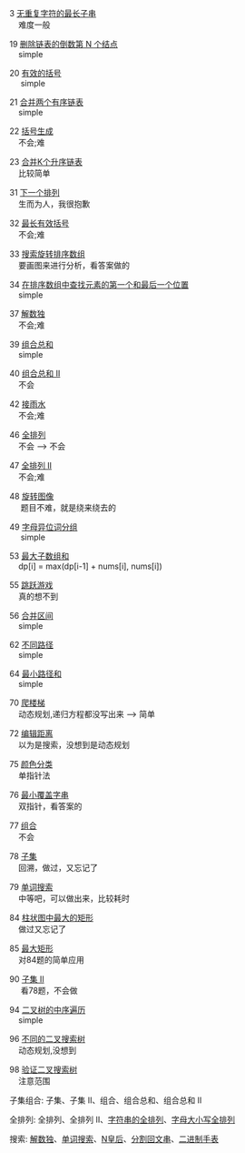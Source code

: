 3 [无重复字符的最长子串](https://leetcode.cn/problems/longest-substring-without-repeating-characters/)  
&nbsp;&nbsp;&nbsp;&nbsp;难度一般

19 [删除链表的倒数第 N 个结点](https://leetcode.cn/problems/remove-nth-node-from-end-of-list/)  
&nbsp;&nbsp;&nbsp;&nbsp;simple

20 [有效的括号](https://leetcode.cn/problems/valid-parentheses/)  
&nbsp;&nbsp;&nbsp;&nbsp; simple

21 [合并两个有序链表](https://leetcode.cn/problems/merge-two-sorted-lists/)  
&nbsp;&nbsp;&nbsp;&nbsp;simple

22 [括号生成](https://leetcode.cn/problems/generate-parentheses/)  
&nbsp;&nbsp;&nbsp;&nbsp;不会;难

23 [合并K个升序链表](https://leetcode.cn/problems/merge-k-sorted-lists/)  
&nbsp;&nbsp;&nbsp;&nbsp;比较简单

31 [下一个排列](https://leetcode.cn/problems/next-permutation/)  
&nbsp;&nbsp;&nbsp;&nbsp;生而为人，我很抱歉

32 [最长有效括号](https://leetcode.cn/problems/longest-valid-parentheses/)  
&nbsp;&nbsp;&nbsp;&nbsp;不会;难

33 [搜索旋转排序数组](https://leetcode.cn/problems/search-in-rotated-sorted-array/)  
&nbsp;&nbsp;&nbsp;&nbsp;要画图来进行分析，看答案做的

34 [在排序数组中查找元素的第一个和最后一个位置](https://leetcode.cn/problems/find-first-and-last-position-of-element-in-sorted-array/)  
&nbsp;&nbsp;&nbsp;&nbsp;simple

37 [解数独](https://leetcode.cn/problems/sudoku-solver/)  
&nbsp;&nbsp;&nbsp;&nbsp;不会;难

39 [组合总和](https://leetcode.cn/problems/combination-sum/)  
&nbsp;&nbsp;&nbsp;&nbsp;simple

40 [组合总和 II](https://leetcode.cn/problems/combination-sum-ii/)  
&nbsp;&nbsp;&nbsp;&nbsp;不会

42 [接雨水](https://leetcode.cn/problems/trapping-rain-water/)  
&nbsp;&nbsp;&nbsp;&nbsp;不会;难

46 [全排列](https://leetcode.cn/problems/permutations/)  
&nbsp;&nbsp;&nbsp;&nbsp;不会 --> 不会

47 [全排列 II](https://leetcode.cn/problems/permutations-ii/)  
&nbsp;&nbsp;&nbsp;&nbsp;不会;难

48 [旋转图像](https://leetcode.cn/problems/rotate-image/)  
&nbsp;&nbsp;&nbsp;&nbsp; 题目不难，就是绕来绕去的

49 [字母异位词分组](https://leetcode.cn/problems/group-anagrams/)  
&nbsp;&nbsp;&nbsp;&nbsp; simple

53 [最大子数组和](https://leetcode.cn/problems/maximum-subarray/)  
&nbsp;&nbsp;&nbsp;&nbsp;dp[i] = max(dp[i-1] + nums[i], nums[i])

55 [跳跃游戏](https://leetcode.cn/problems/jump-game/)  
&nbsp;&nbsp;&nbsp;&nbsp;真的想不到

56 [合并区间](https://leetcode.cn/problems/merge-intervals/)  
&nbsp;&nbsp;&nbsp;&nbsp;simple

62 [不同路径](https://leetcode.cn/problems/unique-paths/)  
&nbsp;&nbsp;&nbsp;&nbsp;simple

64 [最小路径和](https://leetcode.cn/problems/minimum-path-sum/)  
&nbsp;&nbsp;&nbsp;&nbsp;simple

70 [爬楼梯](https://leetcode.cn/problems/climbing-stairs/)  
&nbsp;&nbsp;&nbsp;&nbsp;动态规划,递归方程都没写出来 --> 简单

72 [编辑距离](https://leetcode.cn/problems/edit-distance/)  
&nbsp;&nbsp;&nbsp;&nbsp;以为是搜索，没想到是动态规划

75 [颜色分类](https://leetcode.cn/problems/sort-colors/)  
&nbsp;&nbsp;&nbsp;&nbsp;单指针法

76 [最小覆盖字串](https://leetcode.cn/problems/minimum-window-substring/)  
&nbsp;&nbsp;&nbsp;&nbsp;双指针，看答案的

77 [组合](https://leetcode.cn/problems/combinations/)  
&nbsp;&nbsp;&nbsp;&nbsp;不会

78 [子集](https://leetcode.cn/problems/subsets/)  
&nbsp;&nbsp;&nbsp;&nbsp;回溯，做过，又忘记了

79 [单词搜索](https://leetcode.cn/problems/word-search/)  
&nbsp;&nbsp;&nbsp;&nbsp;中等吧，可以做出来，比较耗时

84 [柱状图中最大的矩形](https://leetcode.cn/problems/largest-rectangle-in-histogram/)  
&nbsp;&nbsp;&nbsp;&nbsp;做过又忘记了

85 [最大矩形](https://leetcode.cn/problems/maximal-rectangle/)  
&nbsp;&nbsp;&nbsp;&nbsp;对84题的简单应用

90 [子集 II](https://leetcode.cn/problems/subsets-ii/)  
&nbsp;&nbsp;&nbsp;&nbsp; 看78题，不会做

94 [二叉树的中序遍历](https://leetcode.cn/problems/binary-tree-inorder-traversal/)  
&nbsp;&nbsp;&nbsp;&nbsp;simple

96 [不同的二叉搜索树](https://leetcode.cn/problems/unique-binary-search-trees/)  
&nbsp;&nbsp;&nbsp;&nbsp;动态规划,没想到

98 [验证二叉搜索树](https://leetcode.cn/problems/validate-binary-search-tree/)  
&nbsp;&nbsp;&nbsp;&nbsp;注意范围

子集组合: 子集、子集 II、组合、组合总和、组合总和 II

全排列: 全排列、全排列 II、[字符串的全排列](https://leetcode.cn/problems/zi-fu-chuan-de-pai-lie-lcof/)、[字母大小写全排列](https://leetcode.cn/problems/letter-case-permutation/)

搜索:  [解数独](https://leetcode.cn/problems/sudoku-solver/)、[单词搜索](https://leetcode.cn/problems/word-search/)、[N皇后](https://leetcode.cn/problems/eight-queens-lcci/)、[分割回文串](https://leetcode.cn/problems/palindrome-partitioning/)、[二进制手表](https://leetcode.cn/problems/binary-watch/)